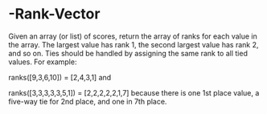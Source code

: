 # -Rank-Vector

Given an array (or list) of scores, return the array of ranks for each value in the array. 
The largest value has rank 1, the second largest value has rank 2, and so on. Ties should be 
handled by assigning the same rank to all tied values. For example:

ranks([9,3,6,10]) = [2,4,3,1]
and

ranks([3,3,3,3,3,5,1]) = [2,2,2,2,2,1,7]
because there is one 1st place value, a five-way tie for 2nd place, and one in 7th place.
